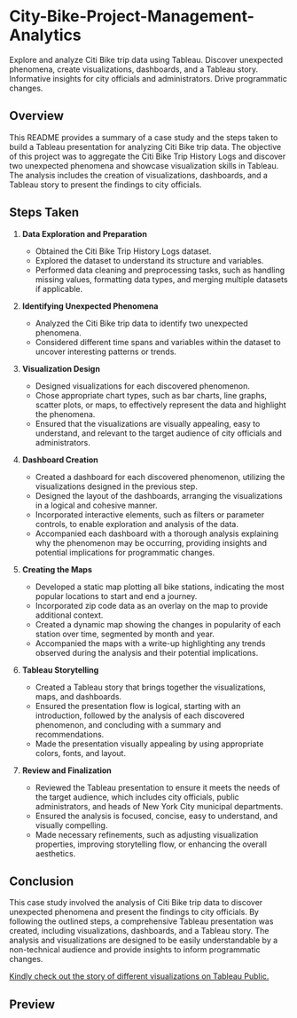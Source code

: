 # City-Bike-Project-Management-Analytics
Explore and analyze Citi Bike trip data using Tableau. Discover unexpected phenomena, create visualizations, dashboards, and a Tableau story. Informative insights for city officials and administrators. Drive programmatic changes.
## Overview
This README provides a summary of a case study and the steps taken to build a Tableau presentation for analyzing Citi Bike trip data. The objective of this project was to aggregate the Citi Bike Trip History Logs and discover two unexpected phenomena and showcase visualization skills in Tableau. The analysis includes the creation of visualizations, dashboards, and a Tableau story to present the findings to city officials.

## Steps Taken

1. **Data Exploration and Preparation**
   - Obtained the Citi Bike Trip History Logs dataset.
   - Explored the dataset to understand its structure and variables.
   - Performed data cleaning and preprocessing tasks, such as handling missing values, formatting data types, and merging multiple datasets if applicable.
   
2. **Identifying Unexpected Phenomena**
   - Analyzed the Citi Bike trip data to identify two unexpected phenomena.
   - Considered different time spans and variables within the dataset to uncover interesting patterns or trends.
   
3. **Visualization Design**
   - Designed visualizations for each discovered phenomenon.
   - Chose appropriate chart types, such as bar charts, line graphs, scatter plots, or maps, to effectively represent the data and highlight the phenomena.
   - Ensured that the visualizations are visually appealing, easy to understand, and relevant to the target audience of city officials and administrators.

4. **Dashboard Creation**
   - Created a dashboard for each discovered phenomenon, utilizing the visualizations designed in the previous step.
   - Designed the layout of the dashboards, arranging the visualizations in a logical and cohesive manner.
   - Incorporated interactive elements, such as filters or parameter controls, to enable exploration and analysis of the data.
   - Accompanied each dashboard with a thorough analysis explaining why the phenomenon may be occurring, providing insights and potential implications for programmatic changes.

5. **Creating the Maps**
   - Developed a static map plotting all bike stations, indicating the most popular locations to start and end a journey.
   - Incorporated zip code data as an overlay on the map to provide additional context.
   - Created a dynamic map showing the changes in popularity of each station over time, segmented by month and year.
   - Accompanied the maps with a write-up highlighting any trends observed during the analysis and their potential implications.

6. **Tableau Storytelling**
   - Created a Tableau story that brings together the visualizations, maps, and dashboards.
   - Ensured the presentation flow is logical, starting with an introduction, followed by the analysis of each discovered phenomenon, and concluding with a summary and recommendations.
   - Made the presentation visually appealing by using appropriate colors, fonts, and layout.

7. **Review and Finalization**
   - Reviewed the Tableau presentation to ensure it meets the needs of the target audience, which includes city officials, public administrators, and heads of New York City municipal departments.
   - Ensured the analysis is focused, concise, easy to understand, and visually compelling.
   - Made necessary refinements, such as adjusting visualization properties, improving storytelling flow, or enhancing the overall aesthetics.

## Conclusion
This case study involved the analysis of Citi Bike trip data to discover unexpected phenomena and present the findings to city officials. By following the outlined steps, a comprehensive Tableau presentation was created, including visualizations, dashboards, and a Tableau story. The analysis and visualizations are designed to be easily understandable by a non-technical audience and provide insights to inform programmatic changes.

[Kindly check out the story of different visualizations on Tableau Public.](https://public.tableau.com/app/profile/neha.purohit7799/viz/CityBikeManagementAnalysis_16975710998140/FinalStory)

## Preview
